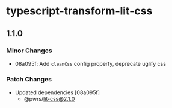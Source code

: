 # typescript-transform-lit-css

## 1.1.0

### Minor Changes

- 08a095f: Add `cleanCss` config property, deprecate uglify css

### Patch Changes

- Updated dependencies [08a095f]
  - @pwrs/lit-css@2.1.0
